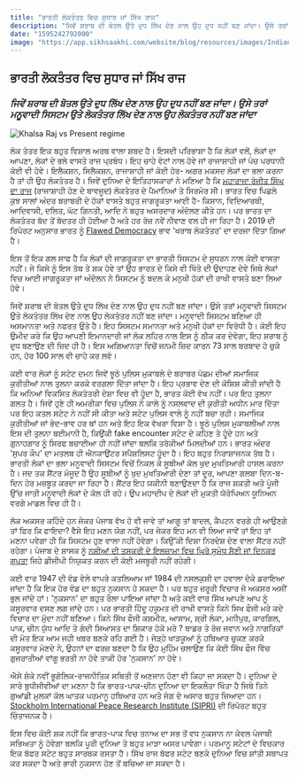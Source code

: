 ```yaml
---
title: "ਭਾਰਤੀ ਲੋਕਤੰਤਰ ਵਿਚ ਸੁਧਾਰ ਜਾਂ ਸਿੱਖ ਰਾਜ"
description: "ਜਿਵੇਂ ਸ਼ਰਾਬ ਦੀ ਬੋਤਲ ਉਤੇ ਦੁਧ ਲਿੱਖ ਦੇਣ ਨਾਲ ਉਹ ਦੁਧ ਨਹੀਂ ਬਣ ਜਾਂਦਾ। ਉਸੇ ਤਰਾਂ ਮਨੂਵਾਦੀ ਸਿਸਟਮ ਉਤੇ ਲੋਕਤੰਤਰ ਲਿੱਖ ਦੇਣ ਨਾਲ ਉਹ ਲੋਕਤੰਤਰ ਨਹੀਂ ਬਣ ਜਾਂਦਾ"
date: "1595242792000"
image: "https://app.sikhsaakhi.com/website/blog/resources/images/IndianDemovsSikhRaj.png"
---
```


## ਭਾਰਤੀ ਲੋਕਤੰਤਰ ਵਿਚ ਸੁਧਾਰ ਜਾਂ ਸਿੱਖ ਰਾਜ

### _ਜਿਵੇਂ ਸ਼ਰਾਬ ਦੀ ਬੋਤਲ ਉਤੇ ਦੁਧ ਲਿੱਖ ਦੇਣ ਨਾਲ ਉਹ ਦੁਧ ਨਹੀਂ ਬਣ ਜਾਂਦਾ। ਉਸੇ ਤਰਾਂ ਮਨੂਵਾਦੀ ਸਿਸਟਮ ਉਤੇ ਲੋਕਤੰਤਰ ਲਿੱਖ ਦੇਣ ਨਾਲ ਉਹ ਲੋਕਤੰਤਰ ਨਹੀਂ ਬਣ ਜਾਂਦਾ_

![Khalsa Raj vs Present regime](https://app.sikhsaakhi.com/website/blog/resources/images/IndianDemovsSikhRaj.png)

ਲੋਕ ਤੰਤਰ ਇਕ ਬਹੁਤ ਵਿਸ਼ਾਲ ਅਰਥ ਵਾਲਾ ਸ਼ਬਦ ਹੈ। ਇਸਦੀ ਪਰਿਭਾਸ਼ਾ ਹੈ ਕਿ ਲੋਕਾਂ ਵਲੋਂ, ਲੋਕਾਂ ਦਾ ਆਪਣਾ, ਲੋਕਾਂ ਦੇ ਭਲੇ ਵਾਸਤੇ ਰਾਜ ਪ੍ਰਬੰਧ। ਇਹ ਚਾਹੇ ਵੋਟਾਂ ਨਾਲ ਹੋਵੇ ਜਾਂ ਰਾਜਾਸ਼ਾਹੀ ਜਾਂ ਪੰਚ ਪਰਧਾਨੀ ਕੋਈ ਵੀ ਹੋਵੇ। ਇਲੈਕਸ਼ਨ, ਸਿਲੈਕਸ਼ਨ, ਰਾਜਾਸ਼ਾਹੀ ਜਾਂ ਕੋਈ ਹੋਰ- ਅਗਰ ਮਕਸਦ ਲੋਕਾਂ ਦਾ ਭਲਾ ਕਰਨਾ ਹੈ ਤਾਂ ਹੀ ਉਹ ਲੋਕਤੰਤਰ ਹੈ। ਜਿਵੇਂ ਦੁਨਿਆ ਦੇ ਇਤਿਹਾਸਕਾਰਾਂ ਨੇ ਮਣਿਆ ਹੈ ਕਿ [ਮਹਾਰਾਜਾ ਰੰਜੀਤ ਸਿੰਘ ਦਾ ਰਾਜ](https://www.thetimes.co.uk/article/sikh-warrior-maharaja-ranjit-singh-voted-the-greatest-leader-of-all-time-2v8b9f86c) (ਰਾਜਾਸ਼ਾਹੀ ਹੋਣ ਦੇ ਬਾਵਜੂਦ) ਲੋਕਤੰਤਰ ਦੇ ਪੈਮਾਨਿਆਂ ਤੇ ਸਿਰਮੋਰ ਸੀ।
ਭਾਰਤ ਵਿਚ ਪਿਛਲੇ ਕੁਝ ਸਾਲਾਂ ਅੰਦਰ ਬਰਾਬਰੀ ਦੇ ਹੱਕਾਂ ਵਾਸਤੇ ਬਹੁਤ ਜਾਗਰੂਕਤਾ ਆਈ ਹੈ- ਕਿਸਾਨ, ਵਿਦਿਆਰਥੀ, ਆਦਿਵਾਸੀ, ਦਲਿਤ, ਘੱਟ ਗਿਨਤੀ, ਆਦਿ ਨੇ ਬਹੁਤ ਅਸਰਦਾਰ ਅੰਦੋਲਣ ਕੀਤੇ ਹਨ। ਪਰ ਭਾਰਤ ਦਾ ਲੋਕਤੰਤਰ ਬੱਦ ਤੋਂ ਬੱਦਤਰ ਹੀ ਹੋਈਆ ਹੈ ਅਤੇ ਹਰ ਰੋਜ਼ ਨਵੇਂ ਨੀਵਾਣ ਵਲ ਹੀ ਜਾ ਰਿਹਾ ਹੈ। 2019 ਦੀ ਰਿਪੋਰਟ ਅਨੁਸਾਰ ਭਾਰਤ ਨੂੰ [Flawed Democracy](https://scroll.in/latest/950716/india-slips-10-spots-to-51st-rank-in-annual-democracy-index-due-to-erosion-of-civil-liberties) ਭਾਵ 'ਖਰਾਬ ਲੋਕਤੰਤਰ' ਦਾ ਦਰਜਾ ਦਿੱਤਾ ਗਿਆ ਹੈ।

ਇਸ ਤੋਂ ਇਕ ਗਲ ਸਾਫ ਹੈ ਕਿ ਲੋਕਾਂ ਦੀ ਜਾਗਰੂਕਤਾ ਦਾ ਭਾਰਤੀ ਸਿਸਟਮ ਦੇ ਸੁਧਰਨ ਨਾਲ ਕੋਈ ਵਾਸਤਾ ਨਹੀਂ। ਜੇ ਕਿਸੇ ਨੂੰ ਇਸ ਤੱਥ ਤੇ ਸ਼ਕ ਹੋਵੇ ਤਾਂ ਉਹ ਭਾਰਤ ਦੇ ਕਿਸੇ ਵੀ ਖਿੱਤੇ ਦੀ ਉਦਾਹਣ ਦੇਵੇ ਜਿਥੇ ਲੋਕਾਂ ਵਿਚ ਆਈ ਜਾਗਰੂਕਤਾ ਜਾਂ ਅੰਦੋਲਨ ਨੇ ਸਿਸਟਮ ਨੂੰ ਬਦਲ ਕੇ ਮਨੁਖੀ ਹੱਕਾਂ ਦੀ ਰਾਖੀ ਵਾਸਤੇ ਬਣਾ ਲਿਆ ਹੋਵੇ।

ਜਿਵੇਂ ਸ਼ਰਾਬ ਦੀ ਬੋਤਲ ਉਤੇ ਦੁਧ ਲਿੱਖ ਦੇਣ ਨਾਲ ਉਹ ਦੁਧ ਨਹੀਂ ਬਣ ਜਾਂਦਾ। ਉਸੇ ਤਰਾਂ ਮਨੂਵਾਦੀ ਸਿਸਟਮ ਉਤੇ ਲੋਕਤੰਤਰ ਲਿੱਖ ਦੇਣ ਨਾਲ ਉਹ ਲੋਕਤੰਤਰ ਨਹੀਂ ਬਣ ਜਾਂਦਾ। ਮਨੂਵਾਦੀ ਸਿਸਟਮ ਬਣਿਆ ਹੀ ਅਸਮਾਨਤਾ ਅਤੇ ਨਫਰਤ ਉਤੇ ਹੈ। ਇਹ ਸਿਸਟਮ ਸਮਾਨਤਾ ਅਤੇ ਮਨੁਖੀ ਹੱਕਾਂ ਦਾ ਵਿਰੋਧੀ ਹੈ। ਕੋਈ ਇਹ ਉਮੀਦ ਕਰੇ ਕਿ ਉਹ ਆਪਣੀ ਇਮਾਨਦਾਰੀ ਜਾਂ ਲੋਕ ਲਹਿਰ ਨਾਲ ਇਸ ਨੂੰ ਠੀਕ ਕਰ ਦੇਵੇਗਾ, ਇਹ ਸ਼ਰਾਬ ਨੂੰ ਦੁਧ ਬਣਾਉਣ ਦੀ ਜ਼ਿਦ ਹੀ ਹੈ। ਇਸ ਅਗਿਆਨਤਾ ਵਿਚੋਂ ਜਨਮੀ ਜ਼ਿਦ ਕਾਰਨ 73 ਸਾਲ ਬਰਬਾਦ ਹੋ ਚੁਕੇ ਹਨ, ਹੋਰ 100 ਸਾਲ ਵੀ ਚਾਹੇ ਕਰ ਲਵੋ।

ਕਈ ਵਾਰ ਲੋਕਾਂ ਨੂੰ ਸਟੇਟ ਦਮਨ ਜਿਵੇਂ ਝੂਠੇ ਪੁਲਿਸ ਮੁਕਾਬਲੇ ਦੇ ਬਰਾਬਰ ਪੱਛਮ ਦੀਆਂ ਸਮਾਜਿਕ ਕੁਰੀਤੀਆਂ ਨਾਲ ਤੁਲਨਾ ਕਰਕੇ ਵਰਗਲਾ ਦਿੱਤਾ ਜਾਂਦਾ ਹੈ। ਇਹ ਪ੍ਰਭਾਵ ਦੇਣ ਦੀ ਕੋਸ਼ਿਸ਼ ਕੀਤੀ ਜਾਂਦੀ ਹੈ ਕਿ ਅਨਿਆਂ ਵਿਕਸਿਤ ਲੋਕਤੰਤਰੀ ਦੇਸ਼ਾ ਵਿਚ ਵੀ ਹੂੰਦਾ ਹੈ, ਭਾਰਤ ਕੋਈ ਵੱਖ ਨਹੀਂ। ਪਰ ਇਹ ਤੁਲਨਾ ਗਲਤ ਹੈ। ਜਿਵੇਂ ਹੁਣੇ ਹੀ ਅਮਰੀਕਾ ਵਿਚ ਪੁਲਿਸ ਨੇ ਕਾਲੇ ਨੂੰ ਨਸਲਵਾਦ ਦੀ ਕੁਰੀਤੀ ਅਧੀਨ ਮਾਰ ਦਿੱਤਾ ਪਰ ਇਹ ਕਤਲ ਸਟੇਟ ਨੇ ਨਹੀਂ ਸੀ ਕੀਤਾ ਅਤੇ ਸਟੇਟ ਪੁਲਿਸ ਵਾਲੇ ਨੂੰ ਨਹੀਂ ਬਚਾ ਰਹੀ। ਸਮਾਜਿਕ ਕੁਰੀਤੀਆਂ ਜਾਂ ਭੇਦ-ਭਾਵ ਹਰ ਥਾਂ ਹਨ ਅਤੇ ਇਹ ਇਕ ਵੱਖਰਾ ਵਿਸ਼ਾ ਹੈ। ਝੂਠੇ ਪੁਲਿਸ ਮੁਕਾਬਲੀਆਂ ਨਾਲ ਇਸ ਦੀ ਤੁਲਨਾ ਬਈਮਾਨੀ ਹੈ, ਕਿਉਂਕੀ fake encounter ਸਟੇਟ ਦੇ ਕਹਿਣ ਤੇ ਹੂੰਦੇ ਹਨ ਅਤੇ ਗੁਨਾਹਗਾਰ ਨੂੰ ਸਿਰਫ ਬਚਾਈਆ ਹੀ ਨਹੀਂ ਜਾਂਦਾ ਬਲਕਿ ਤਰੱਕੀਆਂ ਮਿਲਦੀਆਂ ਹਨ। ਭਾਰਤ ਅੰਦਰ 'ਸੁਪਰ ਕੌਪ' ਦਾ ਮਤਲਬ ਹੀ ਐਨਕਾਉਂਟਰ ਸਪੈਸ਼ਲਿਸਟ ਹੂੰਦਾ ਹੈ। ਇਹ ਬਹੁਤ ਨਿਰਾਸ਼ਾਜਨਕ ਤੱਥ ਹੈ। ​
​
​ਭਾਰਤੀ ਲੋਕਾਂ ਦਾ ਭਲਾ ਮਨੂਵਾਦੀ ਸਿਸਟਮ ਵਿਚੋਂ ਨਿਕਲ ਕੇ ਸੂਬੀਆਂ ਕੋਲ ਖੁਦ ਮੁਖਤਿਆਰੀ ਹਾਸਲ ਕਰਨਾ ਹੈ। ਜਦ ਤਕ ਸੈਂਟਰ ਮੋਜੂਦ ਹੈ ਉਹ ਸੂਬੀਆਂ ਨੂੰ ਖੁਦ ਮੁਖਤਿਆਰੀ ਦੇਣਾ ਤਾਂ ਦੂਰ, ਆਪਣਾ ਗਲਬਾ ਦਿਨ-ਬ-ਦਿਨ ਹੋਰ ਮਜ਼ਬੂਤ ਕਰਦਾ ਜਾ ਰਿਹਾ ਹੈ। ਸੈਂਟਰ ਇਹ ਯਕੀਨੀ ਬਣਾਉਣਦਾ ਹੈ ਕਿ ਰਾਜ ਸ਼ਕਤੀ ਅਤੇ ਪੂੰਜੀ ਉੱਚ ਜਾਤੀ ਮਨੂਵਾਦੀ ਲੋਕਾਂ ਦੇ ਕੋਲ ਹੀ ਰਹੇ। ਉਪ ਮਹਾਦੀਪ ਦੇ ਲੋਕਾਂ ਦੀ ਮੁਕਤੀ ਯੋਰੋਪਿਅਨ ਯੂਨਿਅਨ ਵਰਗੇ ਮਾਡਲ ਵਿਚ ਹੀ ਹੈ।

ਲੋਕ ਅਕਸਰ ਕਹਿੰਦੇ ਹਨ ਜੇਕਰ ਪੰਜਾਬ ਵੱਖ ਹੋ ਵੀ ਜਾਵੇ ਤਾਂ ਆਗੂ ਤਾਂ ਬਾਦਲ, ਕੈਪਟਨ ਵਰਗੇ ਹੀ ਆਉਣਗੇ ਤਾਂ ਫਿਰ ਕਿ ਫਾਇਦਾ? ਵੈਸੇ ਇਹ ਮਣਨ ਯੋਗ ਨਹੀਂ, ਪਰ ਜੇਕਰ ਇਹ ਮਨ ਵੀ ਲਿਆ ਜਾਵੇਂ ਤਾਂ ਇਹ ਤਾਂ ਮਣਨਾ ਪਵੇਗਾ ਹੀ ਕਿ ਸਿਸਟਮ ਹੁਣ ਵਾਲਾ ਨਹੀਂ ਹੋਵੇਗਾ। ਕਿਉੱਕੀ ਦਿਸ਼ਾ ਨਿਰਦੇਸ਼ ਦੇਣ ਵਾਲਾ ਸੈਂਟਰ ਨਹੀਂ ਰਹੇਗਾ। ਪੰਜਾਬ ਦੇ ਸ਼ਾਸਕ ਨੂੰ [ਨਸ਼ੀਆਂ ਦੀ ਤਸਕਰੀ ਦੇ ਇਲਜ਼ਾਮਾ ਵਿਚ ਘਿਰੇ ਸੁਮੇਧ ਸੈਣੀ ਜਾਂ ਦਿਨਕਰ ਗੁਪਤਾ](https://www.hindustantimes.com/punjab/drugs-cops-dgp-chattopadhyaya-has-to-give-final-report-to-hc-by-may-9/story-4P3WncJuEwC0JU9loHdq0J.html) ਜਿਹੇ ਡੀਜੀਪੀ ਨਿਯੁਕਤ ਕਰਨ ਦੀ ਕੋਈ ਮਜਬੂਰੀ ਨਹੀਂ ਰਹੇਗੀ।

ਕਈ ਵਾਰ 1947 ਦੀ ਵੰਡ ਵੇਲੇ ਵਾਪਰੇ ਕਤਲਿਆਮ ਜਾਂ 1984 ਦੀ ਨਸਲਕੁਸ਼ੀ ਦਾ ਹਵਾਲਾ ਦੇਕੇ ਡਰਾਇਆ ਜਾਂਦਾ ਹੈ ਕਿ ਇਕ ਹੋਰ ਵੰਡ ਦਾ ਬਹੁਤ ਨੁਕਸਾਨ ਹੋ ਸਕਦਾ ਹੈ। ਪਰ ਬਹੁਤ ਜ਼ਰੂਰੀ ਵਿਚਾਰ ਜੋ ਅਕਸਰ ਅਸੀਂ ਭੁਲ ਜਾਂਦੇ ਹਾਂ। 'ਨੁਕਸਾਨ' ਦਾ ਬਹੁਤ ਰੌਲਾ ਪਾਇਆ ਜਾਂਦਾ ਹੈ ਅਤੇ ਕਈ ਵਾਰ ਸਿੱਖ ਆਪਣੇ ਆਪ ਨੂੰ ਕਸੂਰਵਾਰ ਦਸਣ ਲਗ ਜਾਂਦੇ ਹਨ। ਪਰ ਭਾਰਤੀ ਹਿੰਦੂ ਹਕੂਮਤ ਦੀ ਰਾਖੀ ਵਾਸਤੇ ਕਿਨੇ ਸਿਖ ਫੌਜੀ ਮਰੇ ਕਦੇ ਵਿਚਾਰ ਦਾ ਮੁੱਦਾ ਨਹੀਂ ਬਣਿਆ। ਕਿਨੇ ਸਿੱਖ ਫੌਜੀ ਕਸ਼ਮੀਰ, ਆਸਾਮ, ਸ਼੍ਰੀ ਲੰਕਾ, ਮਨੀਪੁਰ, ਕਾਰਗਿਲ, ਪਾਕ, ਚੀਨ ਯੁੱਧ ਆਦਿ ਤੇ ਗੰਦੀ ਸਿਆਸਤ ਦਾ ਸ਼ਿਕਾਰ ਹੋਕੇ ਮਰੇ ? ਬਾਡਰ ਤੇ ਰੋਜ਼ ਜਵਾਨ ਅਤੇ ਨਾਗਰਿਕਾਂ ਦੀ ਮੋਤ ਇਕ ਆਮ ਜਹੀ ਖਬਰ ਬਣਕੇ ਰਹਿ ਗਈ ਹੈ। ਜੇੜ੍ਹੇ ਖਾੜਕੂਆਂ ਨੂੰ ਹਥਿਆਰ ਚੁਕਣ ਕਰਕੇ ਕਸੂਰਵਾਰ ਮੰਣਦੇ ਨੇ, ਉਹਨਾਂ ਦਾ ਫਰਜ਼ ਬਣਦਾ ਹੈ ਕਿ ਉਹ ਮੁਹਿੰਮ ਚਲਾਉਣ ਕਿ ਕੋਈ ਸਿੱਖ ਫੌਜ ਵਿੱਚ ਗੁਜਰਾਤੀਆਂ ਵਾਂਗੂ ਭਰਤੀ ਨਾ ਹੋਵੇ ਤਾਕੀ ਹੋਰ 'ਨੁਕਸਾਨ' ਨਾ ਹੋਵੇ।

​ਐਸੇ ਸ਼ੰਕੇ ਨਵੀਂ ਭੂਗੋਲਿਕ-ਰਾਜਨੀਤਿਕ ਸਥਿਤੀ ਤੋਂ ਅਣਜਾਨ ਹੋਣਾ ਵੀ ਕਿਹਾ ਜਾ ਸਕਦਾ ਹੈ। ਦੁਨਿਆ ਦੇ ਸਾਰੇ ਬੁਧੀਜੀਵੀਆਂ ਦਾ ਮਣਨਾ ਹੈ ਕਿ ਭਾਰਤ-ਪਾਕ-ਚੀਨ ਦੁਨਿਆ ਦਾ ਇਕਲੌਤਾ ਖਿੱਤਾ ਹੈ ਜਿਥੇ ਤਿਨੇ ਗੁਆਂਡੀ ਮੁਲਕਾਂ ਕੋਲ ਘਾਤਕ ਪਰਮਾਨੂ ਹਥਿਆਰ ਹਨ ਅਤੇ ਜੰਗ ਦੇ ਅਸਾਰ ਬਹੁਤ ਜ਼ਿਆਦਾ ਹਨ। [Stockholm International Peace Research Institute (SIPRI)](https://www.deccanherald.com/national/indian-subcontinent-faces-n-bomb-danger-741051.html) ਦੀ ਰਿਪੋਰਟ ਬਹੁਤ ਚਿੰਤਾਜਨਕ ਹੈ।

ਇਸ ਵਿਚ ਕੋਈ ਸ਼ਕ ਨਹੀਂ ਕਿ ਭਾਰਤ-ਪਾਕ ਵਿਚ ਤਨਾਅ ਦਾ ਸਭ ਤੋਂ ਵਧ ਨੁਕਸਾਨ ਨਾ ਕੇਵਲ ਪੰਜਾਬੀ ਸਭਿਅਤਾ ਨੂੰ ਹੋਵੇਗਾ ਬਲਕਿ ਪੂਰੀ ਦੁਨਿਆ ਤੇ ਬਹੁਤ ਮਾੜਾ ਅਸਰ ਪਾਵੇਗਾ। ਪਰਮਾਨੂ ਸਟੇਟਾਂ ਦੇ ਵਿਚਕਾਰ ਇਕ ਬੱਫਰ ਸਟੇਟ ਬਹੁਤ ਸਾਰਥਕ ਰਸਤਾ ਹੈ। ਸਿੱਖ ਰਾਜ ਬੱਫਰ ਸਟੇਟ ਬਣਕੇ ਦੁਨਿਆ ਵਿਚ ਸ਼ਾਂਤੀ ਸਥਾਪਤ ਕਰ ਸਕਦਾ ਹੈ ਅਤੇ ਭਾਰੀ ਨੁਕਸਾਨ ਹੋਣ ਤੋਂ ਬਚਿਆ ਜਾ ਸਕਦਾ ਹੈ।
